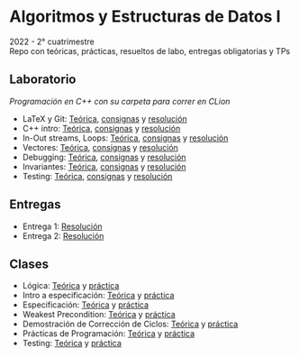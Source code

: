# Algoritmos y Estructuras de Datos I
2022 - 2° cuatrimestre  
Repo con teóricas, prácticas, resueltos de labo, entregas obligatorias y TPs

## Laboratorio
*Programación en C++ con su carpeta para correr en CLion*
- LaTeX y Git: [Teórica](https://github.com/matuneville/uba-algo1/tree/main/Labo/Te%C3%B3ricas%20de%20Labo/Clase0), [consignas](https://github.com/matuneville/uba-algo1/blob/main/Labo/Consignas/labo00-ej.pdf) y [resolución](https://github.com/matuneville/uba-algo1/blob/main/Labo/Resueltos/labo00/tallerLatex_tex.pdf)
- C++ intro: [Teórica](https://github.com/matuneville/uba-algo1/tree/main/Labo/Te%C3%B3ricas%20de%20Labo/Clase1), [consignas](https://github.com/matuneville/uba-algo1/blob/main/Labo/Consignas/labo01-ej.pdf) y [resolución](https://github.com/matuneville/uba-algo1/tree/main/Labo/Resueltos/labo01)
- In-Out streams, Loops: [Teórica](https://github.com/matuneville/uba-algo1/blob/main/Labo/Te%C3%B3ricas%20de%20Labo/Clase2/labo02.pdf), [consignas](https://github.com/matuneville/uba-algo1/blob/main/Labo/Consignas/labo02-ej.pdf) y [resolución](https://github.com/matuneville/uba-algo1/tree/main/Labo/Resueltos/labo02)
- Vectores: [Teórica](https://github.com/matuneville/uba-algo1/tree/main/Labo/Teóricas%20de%20Labo/Clase3), [consignas](https://github.com/matuneville/uba-algo1/blob/main/Labo/Consignas/labo03-ej.pdf) y [resolución](https://github.com/matuneville/uba-algo1/tree/main/Labo/Resueltos/labo03/template-alumnos/src)
- Debugging: [Teórica](https://github.com/matuneville/uba-algo1/blob/main/Labo/Te%C3%B3ricas%20de%20Labo/Clase4/Debugging.pdf), [consignas](https://github.com/matuneville/uba-algo1/blob/main/Labo/Consignas/labo04-ej.pdf) y [resolución](https://github.com/matuneville/uba-algo1/tree/main/Labo/Resueltos/labo04/template-alumnos)
- Invariantes: [Teórica](https://github.com/matuneville/uba-algo1/blob/main/Labo/Te%C3%B3ricas%20de%20Labo/Clase5/Taller-ciclos.pdf), [consignas](https://github.com/matuneville/uba-algo1/blob/main/Labo/Consignas/labo05-ej.pdf) y [resolución](https://github.com/matuneville/uba-algo1/tree/main/Labo/Resueltos/labo05/template-alumnos)
- Testing: [Teórica](https://github.com/matuneville/uba-algo1/tree/main/Labo/Te%C3%B3ricas%20de%20Labo/Clase6), [consignas](https://github.com/matuneville/uba-algo1/blob/main/Labo/Consignas/labo06-ej.pdf) y [resolución](https://github.com/matuneville/uba-algo1/tree/main/Labo/Resueltos/labo06/template-alumnos)

## Entregas
- Entrega 1: [Resolución](https://github.com/matuneville/uba-algo1/tree/main/Entregas/entrega1)
- Entrega 2: [Resolución](https://github.com/matuneville/uba-algo1/tree/main/Entregas/entrega2)

## Clases
- Lógica: [Teórica](https://github.com/matuneville/uba-algo1/blob/main/Te%C3%B3ricas/teo01.pdf) y [práctica](https://github.com/matuneville/uba-algo1/blob/main/Practicas/gu%C3%ADa1.pdf)
- Intro a especificación: [Teórica](https://github.com/matuneville/uba-algo1/blob/main/Te%C3%B3ricas/teo02.pdf) y [práctica](https://github.com/matuneville/uba-algo1/blob/main/Practicas/gu%C3%ADa2.pdf)
- Especificación: [Teórica](https://github.com/matuneville/uba-algo1/blob/main/Te%C3%B3ricas/teo03.pdf) y [práctica](https://github.com/matuneville/uba-algo1/blob/main/Practicas/gu%C3%ADa3.pdf)
- Weakest Precondition: [Teórica](https://github.com/matuneville/uba-algo1/blob/main/Te%C3%B3ricas/teo04.pdf) y [práctica](https://github.com/matuneville/uba-algo1/blob/main/Practicas/gu%C3%ADa4.pdf)
- Demostración de Corrección de Ciclos: [Teórica](https://github.com/matuneville/uba-algo1/blob/main/Te%C3%B3ricas/teo05.pdf) y [práctica](https://github.com/matuneville/uba-algo1/blob/main/Practicas/gu%C3%ADa5.pdf)
- Prácticas de Programación: [Teórica](https://github.com/matuneville/uba-algo1/blob/main/Te%C3%B3ricas/teo06.pdf) y [práctica]()
- Testing: [Teórica](https://github.com/matuneville/uba-algo1/blob/main/Te%C3%B3ricas/teo07.pdf) y [práctica]()

